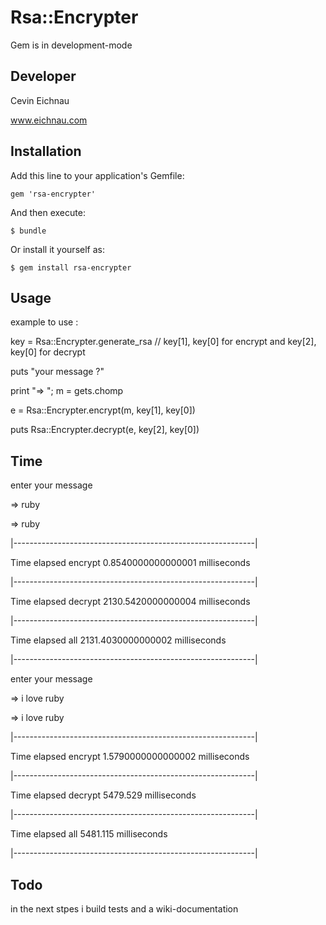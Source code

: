 # Rsa::Encrypter

Gem is in development-mode

## Developer

Cevin Eichnau

www.eichnau.com

## Installation

Add this line to your application's Gemfile:

    gem 'rsa-encrypter'

And then execute:

    $ bundle

Or install it yourself as:

    $ gem install rsa-encrypter

## Usage

example to use :


key = Rsa::Encrypter.generate_rsa // key[1], key[0] for encrypt and  key[2], key[0] for decrypt

puts "your message ?" 

print "=> "; m = gets.chomp

e = Rsa::Encrypter.encrypt(m, key[1], key[0])

puts Rsa::Encrypter.decrypt(e, key[2], key[0])

## Time

enter your message

=> ruby

=> ruby

|------------------------------------------------------------|

Time elapsed encrypt 0.8540000000000001 milliseconds

|------------------------------------------------------------|

Time elapsed decrypt 2130.5420000000004 milliseconds

|------------------------------------------------------------|

Time elapsed all 2131.4030000000002 milliseconds

|------------------------------------------------------------|


enter your message

=> i love ruby

=> i love ruby

|------------------------------------------------------------|

Time elapsed encrypt 1.5790000000000002 milliseconds

|------------------------------------------------------------|

Time elapsed decrypt 5479.529 milliseconds

|------------------------------------------------------------|

Time elapsed all 5481.115 milliseconds

|------------------------------------------------------------|


## Todo

in the next stpes i build tests and a wiki-documentation

